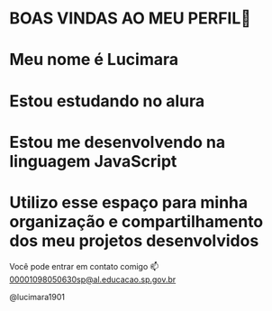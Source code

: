 # BOAS VINDAS AO MEU PERFIL💙
# Meu nome é Lucimara 
# Estou estudando no alura 
# Estou me desenvolvendo na linguagem JavaScript
# Utilizo esse espaço para minha organização e compartilhamento dos meu projetos desenvolvidos
Você pode entrar em contato comigo 📫
00001098050630sp@al.educacao.sp.gov.br

@lucimara1901
